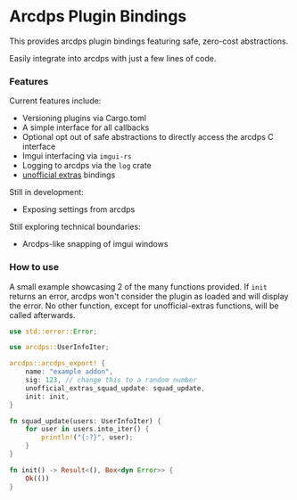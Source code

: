 # Arcdps Plugin Bindings

This provides arcdps plugin bindings featuring safe, zero-cost abstractions.

Easily integrate into arcdps with just a few lines of code.

### Features

Current features include:
- Versioning plugins via Cargo.toml
- A simple interface for all callbacks
- Optional opt out of safe abstractions to directly access the arcdps C interface
- Imgui interfacing via `imgui-rs`
- Logging to arcdps via the `log` crate
- [unofficial extras](https://github.com/Krappa322/arcdps_unofficial_extras_releases) bindings

Still in development:
- Exposing settings from arcdps

Still exploring technical boundaries:
- Arcdps-like snapping of imgui windows

### How to use
A small example showcasing 2 of the many functions provided.
If `init` returns an error, arcdps won't consider the plugin as loaded and will display the error.
No other function, except for unofficial-extras functions, will be called afterwards.
```rs
use std::error::Error;

use arcdps::UserInfoIter;

arcdps::arcdps_export! {
    name: "example addon",
    sig: 123, // change this to a random number
    unofficial_extras_squad_update: squad_update,
    init: init,
}

fn squad_update(users: UserInfoIter) {
    for user in users.into_iter() {
        println!("{:?}", user);
    }
}

fn init() -> Result<(), Box<dyn Error>> {
    Ok(())
}
```
